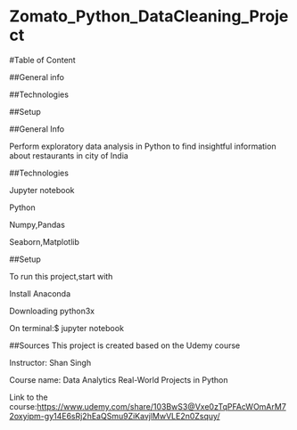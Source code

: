 # Zomato_Python_DataCleaning_Project

#Table of Content

##General info

##Technologies

##Setup


##General Info

Perform exploratory data analysis in Python to find insightful information about restaurants in city of India

##Technologies

Jupyter notebook

Python 

Numpy,Pandas

Seaborn,Matplotlib

##Setup

To run this project,start with

Install Anaconda

Downloading python3x

On terminal:$ jupyter notebook

##Sources
This project is created based on the Udemy course

Instructor: Shan Singh

Course name: Data Analytics Real-World Projects in Python

Link to the course:https://www.udemy.com/share/103BwS3@Vxe0zTqPFAcWOmArM72oxyipm-gy14E6sRj2hEaQSmu9ZiKavjlMwVLE2n0Zsquy/
